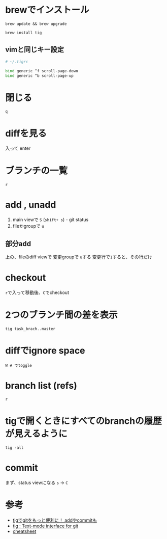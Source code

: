 # brewでインストール

`brew update && brew upgrade`

`brew install tig`

## vimと同じキー設定

```sh
# ~/.tigrc

bind generic ^f scroll-page-down
bind generic ^b scroll-page-up
```

# 閉じる

`q`

# diffを見る

入って enter

# ブランチの一覧

`r`

# add , unadd

1. main viewで `S` (`shift+ s`) - git status
2. fileかgroupで `u`

## 部分add

上の、fileのdiff viewで
変更groupで `u`する
変更行で`1`すると、その行だけ


# checkout

`r`で入って移動後、`C`でcheckout

# 2つのブランチ間の差を表示

```
tig task_brach..master
```

# diffでignore space

```
W # でtoggle
```

# branch list (refs)

```
r
```

# tigで開くときにすべてのbranchの履歴が見えるように

```
tig -all
```

# commit

まず、status viewになる
`s` -> `C`

# 参考

* [tigでgitをもっと便利に！ addやcommitも](http://qiita.com/suino/items/b0dae7e00bd7165f79ea)
* [tig : Text-mode interface for git](https://github.com/jonas/tig)
* [cheatsheet](https://devhints.io/tig)
